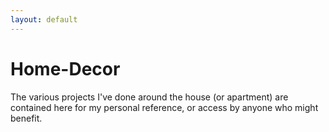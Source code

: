 ```yaml
---
layout: default
---
```

# Home-Decor
The various projects I've done around the house (or apartment) are contained here for my personal reference, or access by anyone who might benefit.